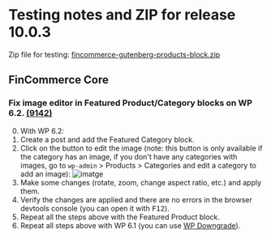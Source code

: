 # Testing notes and ZIP for release 10.0.3

Zip file for testing: [fincommerce-gutenberg-products-block.zip](https://github.com/dieselfox1/fincommerce-blocks/files/11288213/fincommerce-gutenberg-products-block.zip)

## FinCommerce Core

### Fix image editor in Featured Product/Category blocks on WP 6.2. [(9142)](https://github.com/dieselfox1/fincommerce-blocks/pull/9142)

0. With WP 6.2:
1. Create a post and add the Featured Category block.
2. Click on the button to edit the image (note: this button is only available if the category has an image, if you don't have any categories with images, go to `wp-admin` > Products > Categories and edit a category to add an image):
![imatge](https://user-images.githubusercontent.com/3616980/233357474-a8574b19-62c6-425b-b76a-f36b3cbc14b2.png)
3. Make some changes (rotate, zoom, change aspect ratio, etc.) and apply them.
4. Verify the changes are applied and there are no errors in the browser devtools console (you can open it with <kbd>F12</kbd>).
5. Repeat all the steps above with the Featured Product block.
6. Repeat all steps above with WP 6.1 (you can use [WP Downgrade](https://wordpress.org/plugins/wp-downgrade/)).
